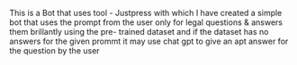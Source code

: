 This is a Bot that uses tool - Justpress with which I have created a simple bot that uses the prompt from the user only for legal questions & answers them brillantly using the pre- trained dataset and if the dataset has no answers for the given prommt it may use chat gpt to give an apt answer for the question by the user
